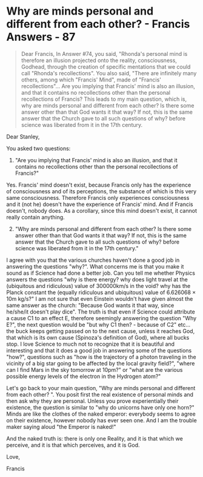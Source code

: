 # Why are minds personal and different from each other? - Francis Answers - 87

>Dear Francis, In Answer #74, you said, "Rhonda's personal mind is therefore an illusion projected onto the reality, consciousness, Godhead, through the creation of specific mentations that we could call "Rhonda's recollections". You also said, "There are infinitely many others, among which "Francis' Mind", made of "Francis' recollections"... Are you implying that Francis' mind is also an illusion, and that it contains no recollections other than the personal recollections of Francis? This leads to my main question, which is, why are minds personal and different from each other? Is there some answer other than that God wants it that way? If not, this is the same answer that the Church gave to all such questions of why? before science was liberated from it in the 17th century.

Dear Stanley,

You asked two questions:

1. "Are you implying that Francis' mind is also an illusion, and that it contains no recollections other than the personal recollections of Francis?"

Yes. Francis' mind doesn't exist, because Francis only has the experience of consciousness and of its perceptions, the substance of which is this very same consciousness. Therefore Francis only experiences consciousness and it (not he) doesn't have the experience of Francis' mind. And if Francis doesn't, nobody does. As a corollary, since this mind doesn't exist, it cannot really contain anything.

2. "Why are minds personal and different from each other? Is there some answer other than that God wants it that way? If not, this is the same answer that the Church gave to all such questions of why? before science was liberated from it in the 17th century."

I agree with you that the various churches haven't done a good job in answering the questions "why?". What concerns me is that you make it sound as if Science had done a better job. Can you tell me whether Physics answers the questions "why is there energy? why does light travel at the (ubiquitous and ridiculous) value of 300000km/s in the void? why has the Planck constant the (equally ridiculous and ubiquitous) value of 6.626068 × 10m kg/s?" I am not sure that even Einstein wouldn't have given almost the same answer as the church: "Because God wants it that way, since he/she/it doesn't play dice". The truth is that even if Science could attribute a cause C1 to an effect E, therefore seemingly answering the question "Why E?", the next question would be "but why C1 then? - because of C2" etc…the buck keeps getting passed on to the next cause, unless it reaches God, that which is its own cause (Spinoza's definition of God), where all bucks stop. I love Science to much not to recognize that it is beautiful and interesting and that it does a good job in answering some of the questions "how?", questions such as "how is the trajectory of a photon traveling in the vicinity of a big star going to be affected by the local gravity field?", "where can I find Mars in the sky tomorrow at 10pm?" or "what are the various possible energy levels of the electron in the Hydrogen atom?"

Let's go back to your main question, "Why are minds personal and different from each other? ". You posit first the real existence of personal minds and then ask why they are personal. Unless you prove experientially their existence, the question is similar to "why do unicorns have only one horn?" Minds are like the clothes of the naked emperor: everybody seems to agree on their existence, however nobody has ever seen one. And I am the trouble maker saying aloud "the Emperor is naked!"

And the naked truth is: there is only one Reality, and it is that which we perceive, and it is that which perceives, and it is God.

Love,

Francis

